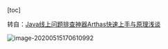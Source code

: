 [toc]

转自：[Java线上问题排查神器Arthas快速上手与原理浅谈](https://www.jianshu.com/p/f7080ae7e006)



![image-20200515170610992](C:/Users/landun/AppData/Roaming/Typora/typora-user-images/image-20200515170610992.png)










